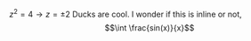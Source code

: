 $z^2 = 4 \rightarrow z = \pm 2$
Ducks are cool.
I wonder if this is inline or not,
$$\int \frac{sin(x)}{x}$$
